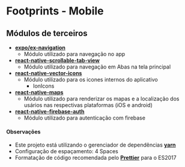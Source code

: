 # Footprints - Mobile

## Módulos de terceiros

- **[expo/ex-navigation](https://github.com/expo/ex-navigation)**
    - Módulo utilizado para navegação no app
- **[react-native-scrollable-tab-view](https://github.com/skv-headless/react-native-scrollable-tab-view)**
    - Módulo utilizado para navegação em Abas na tela principal
- **[react-native-vector-icons](https://github.com/oblador/react-native-vector-icons)**
    - Módulo utilizado para os icones internos do aplicativo
        - IonIcons
- **[react-native-maps](https://github.com/airbnb/react-native-maps)**
    - Módulo utilizado para renderizar os mapas e a localização dos usários nas respectivas plataformas (iOS e android)
- **[react-native-firebase-auth](https://github.com/SolidStateGroup/react-native-firebase-auth)**
    - Módulo utilizado para autenticação com firebase

#### Observações
- Este projeto está utilizando o gerenciador de dependências [**yarn**](https://yarnpkg.com/pt-BR/)
- Configuração de espaçamento: 4 Spaces
- Formatação de código recomendada pelo [**Prettier**](https://github.com/prettier/prettier) para o ES2017